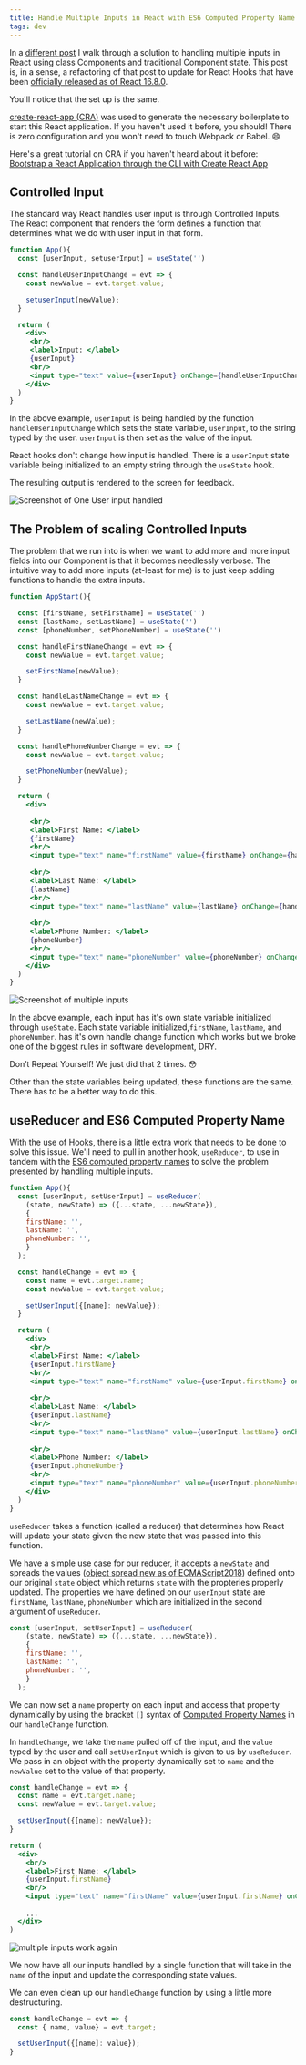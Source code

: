 ```yaml
---
title: Handle Multiple Inputs in React with ES6 Computed Property Name
tags: dev
---
```


In a [different post](www.zacjones.io/handle-multiple-inputs-in-react) I walk through a solution to handling multiple inputs in React using class Components and traditional Component state. This post is, in a sense, a refactoring of that post to update for React Hooks that have been [officially released as of React 16.8.0](https://github.com/facebook/react/blob/master/CHANGELOG.md#1680-february-6-2019).

You'll notice that the set up is the same.

[create-react-app (CRA)](https://github.com/facebook/create-react-app) was used to generate the necessary boilerplate to start this React application. If you haven't used it before, you should! There is zero configuration and you won't need to touch Webpack or Babel. 😄

Here's a great tutorial on CRA if you haven't heard about it before: [Bootstrap a React Application through the CLI with Create React App](https://egghead.io/lessons/react-bootstrap-a-react-application-through-the-cli-with-create-react-app)

## Controlled Input

The standard way React handles user input is through Controlled Inputs. The React component that renders the form defines a function that determines what we do with user input in that form.

```jsx
function App(){
  const [userInput, setuserInput] = useState('')

  const handleUserInputChange = evt => {
    const newValue = evt.target.value;

    setuserInput(newValue);
  }

  return (
    <div>
     <br/>
     <label>Input: </label>
     {userInput}
     <br/>
     <input type="text" value={userInput} onChange={handleUserInputChange}/>
    </div>
  )
}
```

In the above example, `userInput` is being handled by the function `handleUserInputChange` which sets the state variable, `userInput`, to the string typed by the user. `userInput` is then set as the value of the input.

React hooks don't change how input is handled. There is a `userInput` state variable being initialized to an empty string through the `useState` hook.

The resulting output is rendered to the screen for feedback.

![Screenshot of One User input handled](./handle-one-input.png)

## The Problem of scaling Controlled Inputs

The problem that we run into is when we want to add more and more input fields into our Component is that it becomes needlessly verbose. The intuitive way to add more inputs (at-least for me) is to just keep adding functions to handle the extra inputs.

```jsx
function AppStart(){

  const [firstName, setFirstName] = useState('')
  const [lastName, setLastName] = useState('')
  const [phoneNumber, setPhoneNumber] = useState('')

  const handleFirstNameChange = evt => {
    const newValue = evt.target.value;

    setFirstName(newValue);
  }

  const handleLastNameChange = evt => {
    const newValue = evt.target.value;

    setLastName(newValue);
  }

  const handlePhoneNumberChange = evt => {
    const newValue = evt.target.value;

    setPhoneNumber(newValue);
  }

  return (
    <div>
     
     <br/>
     <label>First Name: </label>
     {firstName}
     <br/>
     <input type="text" name="firstName" value={firstName} onChange={handleFirstNameChange}/>
     
     <br/>
     <label>Last Name: </label>
     {lastName}
     <br/>
     <input type="text" name="lastName" value={lastName} onChange={handleLastNameChange}/>
     
     <br/>
     <label>Phone Number: </label>
     {phoneNumber}
     <br/>
     <input type="text" name="phoneNumber" value={phoneNumber} onChange={handlePhoneNumberChange}/>
    </div>
  )
}
```

![Screenshot of multiple inputs](./handle-multiple-inputs.png)

In the above example, each input has it's own state variable initialized through `useState`. Each state variable initialized,`firstName`, `lastName`, and `phoneNumber`. has it's own handle change function which works but we broke one of the biggest rules in software development, DRY.

Don’t Repeat Yourself! We just did that 2 times. 😳

Other than the state variables being updated, these functions are the same. There has to be a better way to do this.

## useReducer and ES6 Computed Property Name

With the use of Hooks, there is a little extra work that needs to be done to solve this issue. We'll need to pull in another hook, `useReducer`, to use in tandem with the [ES6 computed property names](https://developer.mozilla.org/en-US/docs/Web/JavaScript/Reference/Operators/Object_initializer) to solve the problem presented by handling multiple inputs.

```jsx
function App(){
  const [userInput, setUserInput] = useReducer(
    (state, newState) => ({...state, ...newState}),
    {
    firstName: '',
    lastName: '',
    phoneNumber: '',
    }
  );

  const handleChange = evt => {
    const name = evt.target.name;
    const newValue = evt.target.value;

    setUserInput({[name]: newValue});
  }

  return (
    <div>
     <br/>
     <label>First Name: </label>
     {userInput.firstName}
     <br/>
     <input type="text" name="firstName" value={userInput.firstName} onChange={handleChange}/>
     
     <br/>
     <label>Last Name: </label>
     {userInput.lastName}
     <br/>
     <input type="text" name="lastName" value={userInput.lastName} onChange={handleChange}/>
     
     <br/>
     <label>Phone Number: </label>
     {userInput.phoneNumber}
     <br/>
     <input type="text" name="phoneNumber" value={userInput.phoneNumber} onChange={handleChange}/>
    </div>
  )
}
```

`useReducer` takes a function (called a reducer) that determines how React will update your state given the new state that was passed into this function. 

We have a simple use case for our reducer, it accepts a `newState` and spreads the values ([object spread new as of ECMAScript2018](https://developer.mozilla.org/en-US/docs/Web/JavaScript/Reference/Operators/Spread_syntax)) defined onto our original `state` object which returns `state` with the propteries properly updated. The properties we have defined on our `userInput` state are `firstName`, `lastName`, `phoneNumber` which are initialized in the second argument of `useReducer`.

```jsx
const [userInput, setUserInput] = useReducer(
    (state, newState) => ({...state, ...newState}),
    {
    firstName: '',
    lastName: '',
    phoneNumber: '',
    }
  );
```

We can now set a `name` property on each input and access that property dynamically by using the bracket `[]` syntax of [Computed Property Names](https://developer.mozilla.org/en-US/docs/Web/JavaScript/Reference/Operators/Object_initializer) in our `handleChange` function. 

In `handleChange`, we take the `name` pulled off of the input, and the `value` typed by the user and call `setUserInput` which is given to us by `useReducer`. We pass in an object with the property dynamically set to `name` and the `newValue` set to the value of that property.

```jsx
const handleChange = evt => {
  const name = evt.target.name;
  const newValue = evt.target.value;

  setUserInput({[name]: newValue});
}

return (
  <div>
    <br/>
    <label>First Name: </label>
    {userInput.firstName}
    <br/>
    <input type="text" name="firstName" value={userInput.firstName} onChange={handleChange}/>

    ...
  </div>
)
```

![multiple inputs work again](./multiple-inputs-works-again.png)

We now have all our inputs handled by a single function that will take in the `name` of the input and update the corresponding state values.

We can even clean up our `handleChange` function by using a little more destructuring.

```jsx
const handleChange = evt => {
  const { name, value} = evt.target;

  setUserInput({[name]: value});
}
```